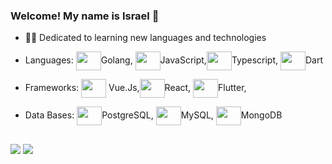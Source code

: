 ### Welcome! My name is Israel 👋

- 👨‍🎓 Dedicated to learning new languages and technologies

- Languages: <img align="center"  height="30" width="40" src="https://cdn.jsdelivr.net/gh/devicons/devicon/icons/go/go-original-wordmark.svg">Golang, <img align="center"  height="30" width="40" src="https://cdn.jsdelivr.net/gh/devicons/devicon/icons/javascript/javascript-original.svg" />JavaScript,<img align="center"  height="30" width="40" src="https://cdn.jsdelivr.net/gh/devicons/devicon/icons/typescript/typescript-original.svg"/>Typescript, <img align="center"  height="30" width="40" src="https://cdn.jsdelivr.net/gh/devicons/devicon/icons/dart/dart-original.svg"/>Dart
- Frameworks: <img align="center"  height="30" width="40"  src="https://cdn.jsdelivr.net/gh/devicons/devicon/icons/vuejs/vuejs-original.svg"> Vue.Js,<img align="center"  height="30" width="40" src="https://cdn.jsdelivr.net/gh/devicons/devicon@latest/icons/react/react-original.svg">React, <img align="center"  height="30" width="40" src="https://cdn.jsdelivr.net/gh/devicons/devicon/icons/flutter/flutter-original.svg">Flutter,
- Data Bases: <img align="center"  height="30" width="40" src="https://cdn.jsdelivr.net/gh/devicons/devicon/icons/postgresql/postgresql-original.svg">PostgreSQL, <img align="center"  height="30" width="40" src="https://cdn.jsdelivr.net/gh/devicons/devicon/icons/mysql/mysql-original.svg">MySQL, <img align="center"  height="30" width="40" src="https://cdn.jsdelivr.net/gh/devicons/devicon@latest/icons/mongodb/mongodb-original.svg">MongoDB


##

<div> 
  <a href = "mailto:israelviana232@gmail.com"><img src="https://img.shields.io/badge/-Gmail-%23333?style=for-the-badge&logo=gmail&logoColor=white" target="_blank"></a>
  <a href="https://www.linkedin.com/in/israel-viana-361840228/" target="_blank"><img src="https://img.shields.io/badge/-LinkedIn-%230077B5?style=for-the-badge&logo=linkedin&logoColor=white" target="_blank"></a> 
 
</div>



